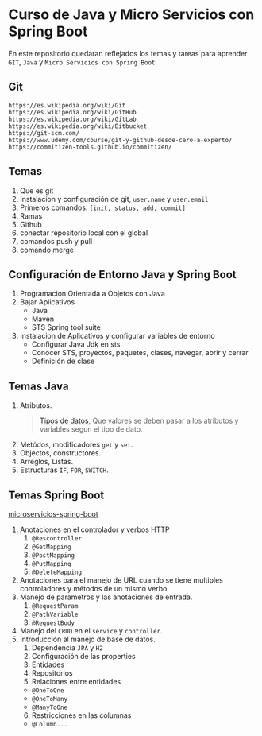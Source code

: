 # Curso de Java y Micro Servicios con Spring Boot
En este repositorio quedaran reflejados los temas y tareas para aprender `GIT`, `Java` y `Micro Servicios con Spring Boot`

## Git
	https://es.wikipedia.org/wiki/Git
	https://es.wikipedia.org/wiki/GitHub
	https://es.wikipedia.org/wiki/GitLab
	https://es.wikipedia.org/wiki/Bitbucket
	https://git-scm.com/
	https://www.udemy.com/course/git-y-github-desde-cero-a-experto/
	https://commitizen-tools.github.io/commitizen/

## Temas
1. Que es git
2. Instalacion y configuración de git, `user.name` y `user.email`
3. Primeros comandos: `[init, status, add, commit]`
4. Ramas
5. Github
6. conectar repositorio local con el global
7. comandos push y pull
8. comando merge

## Configuración de Entorno Java y Spring Boot

1. Programacion Orientada a Objetos con Java
2. Bajar Aplicativos
    * Java
    * Maven
    * STS Spring tool suite
3. Instalacion de Aplicativos y configurar variables de entorno
    * Configurar Java Jdk en sts
	* Conocer STS, proyectos, paquetes, clases, navegar, abrir y cerrar 
	* Definición de clase

## Temas Java
1. Atributos.
	> [Tipos de datos](https://www.manualweb.net/java/tipos-datos-primitivos-java/), 
	Que valores se deben pasar a los atributos y variables segun el tipo de dato.
2. Metódos, modificadores `get` y `set`.
3. Objectos, constructores.
4. Arreglos, Listas.
5. Estructuras `IF`, `FOR`, `SWITCH`.

## Temas Spring Boot
[microservicios-spring-boot](https://www.arquitecturajava.com/microservicio-que-es/)

1. Anotaciones en el controlador y verbos HTTP
    1. `@Rescontroller`
    2. `@GetMapping`
    3. `@PostMapping`
    4. `@PutMapping`
    5. `@DeleteMapping`
2. Anotaciones para el manejo de URL cuando se tiene multiples controladores y métodos de un mismo verbo.
3. Manejo de parametros y las anotaciones de entrada.
    1. `@RequestParam`
    2. `@PathVariable`
    3. `@RequestBody`
4. Manejo del `CRUD` en el `service` y `controller`.
5. Introducción al manejo de base de datos.
    1. Dependencia `JPA` y `H2`
    2. Configuración de las properties
    3. Entidades
    4. Repositorios
    5. Relaciones entre entidades
      * `@OneToOne`
      * `@OneToMany`
      * `@ManyToOne`
    6. Restricciones en las columnas
      * `@Column...`
